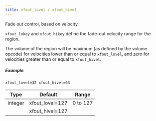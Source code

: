 ```yaml
---
title: xfout_lovel / xfout_hivel
---
```

Fade out control, based on velocity.

`xfout_lokey` and `xfout_hikey` define the fade-out velocity range for the region.

The volume of the region will be maximum (as defined by the volume opcode) for
velocities lower than or equal to `xfout_lovel`, and zero for velocities
greater than or equal to `xfout_hivel`.

##### Example

```
xfout_lovel=32 xfout_hivel=63
```

| Type    | Default         | Range    |
| ---     | ---             | ---      |
| integer | xfout_lovel=127 | 0 to 127 |
|         | xfout_hivel=127 |          |
